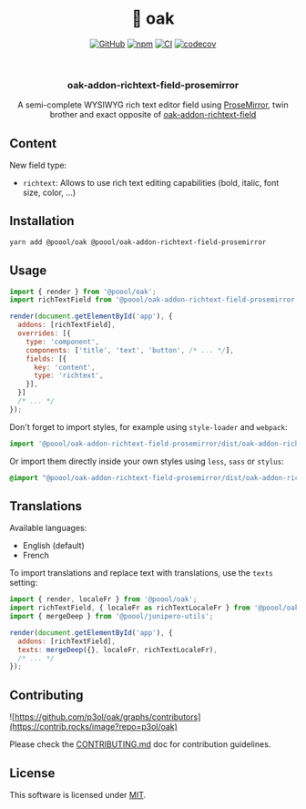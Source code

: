 <div align="center">

<h1>🌳 oak</h1>

[![GitHub](https://img.shields.io/github/license/p3ol/oak.svg)](https://github.com/p3ol/oak)
[![npm](https://img.shields.io/npm/v/@poool/oak-addon-richtext-field-prosemirror.svg)](https://www.npmjs.com/package/@poool/oak-addon-richtext-field-prosemirror)
[![CI](https://github.com/p3ol/oak/actions/workflows/ci.yml/badge.svg)](https://github.com/p3ol/oak/actions/workflows/ci.yml)
[![codecov](https://codecov.io/gh/p3ol/oak/branch/master/graph/badge.svg)](https://codecov.io/gh/p3ol/oak)

<br />
<h3>oak-addon-richtext-field-prosemirror</h3>
<p>A semi-complete WYSIWYG rich text editor field using <a href="https://github.com/ProseMirror/prosemirror">ProseMirror</a>, twin brother and exact opposite of <a href="https://github.com/p3ol/oak/blob/master/packages/oak-addon-richtext-field">oak-addon-richtext-field</a></p>

</div>

## Content

New field type:
- `richtext`: Allows to use rich text editing capabilities (bold, italic, font size, color, ...)


## Installation

```bash
yarn add @poool/oak @poool/oak-addon-richtext-field-prosemirror
```

## Usage

```javascript
import { render } from '@poool/oak';
import richTextField from '@poool/oak-addon-richtext-field-prosemirror';

render(document.getElementById('app'), {
  addons: [richTextField],
  overrides: [{
    type: 'component',
    components: ['title', 'text', 'button', /* ... */],
    fields: [{
      key: 'content',
      type: 'richtext',
    }],
  }]
  /* ... */
});
```

Don't forget to import styles, for example using `style-loader` and `webpack`:

```javascript
import '@poool/oak-addon-richtext-field-prosemirror/dist/oak-addon-richtext-field-prosemirror.min.css';
```

Or import them directly inside your own styles using `less`, `sass` or `stylus`:

```css
@import "@poool/oak-addon-richtext-field-prosemirror/dist/oak-addon-richtext-field-prosemirror.min.css";
```

## Translations

Available languages:
- English (default)
- French

To import translations and replace text with translations, use the `texts` setting:

```js
import { render, localeFr } from '@poool/oak';
import richTextField, { localeFr as richTextLocaleFr } from '@poool/oak-addon-richtext-field-prosemirror';
import { mergeDeep } from '@poool/junipero-utils';

render(document.getElementById('app'), {
  addons: [richTextField],
  texts: mergeDeep({}, localeFr, richTextLocaleFr),
  /* ... */
});
```

## Contributing

![https://github.com/p3ol/oak/graphs/contributors](https://contrib.rocks/image?repo=p3ol/oak)

Please check the [CONTRIBUTING.md](https://github.com/p3ol/oak/blob/master/CONTRIBUTING.md) doc for contribution guidelines.

## License

This software is licensed under [MIT](https://github.com/p3ol/oak/blob/master/LICENSE).

